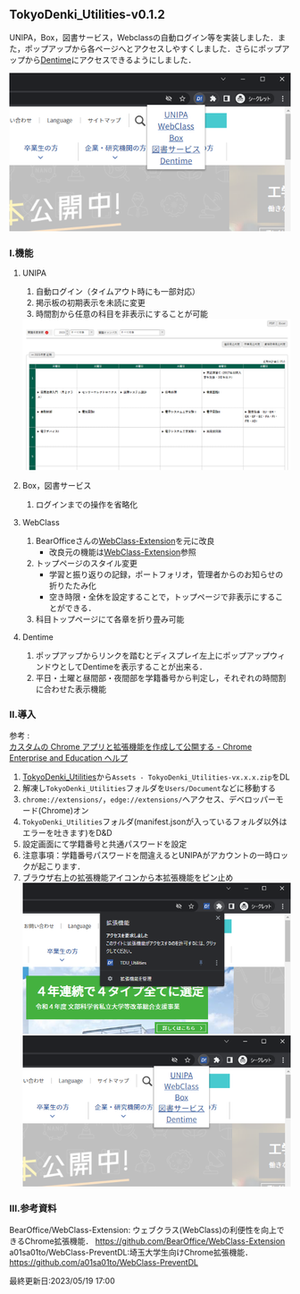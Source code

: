 ## TokyoDenki_Utilities-v0.1.2

UNIPA，Box，図書サービス，Webclassの自動ログイン等を実装しました．また，ポップアップから各ページへとアクセスしやすくしました．さらにポップアップから[Dentime](https://dentime.anozon.me)にアクセスできるようにしました．

![拡張機能のピン止め](img/Screenshot02.png)

### Ⅰ.機能
1. UNIPA 
    1. 自動ログイン（タイムアウト時にも一部対応）
    2. 掲示板の初期表示を未読に変更
    3. 時間割から任意の科目を非表示にすることが可能<br>
   <img src="img/Screenshot03.png" width="600">

2. Box，図書サービス
    1. ログインまでの操作を省略化
3. WebClass
    1. BearOfficeさんの[WebClass-Extension](https://github.com/BearOffice/WebClass-Extension)を元に改良
        - 改良元の機能は[WebClass-Extension](https://github.com/BearOffice/WebClass-Extension)参照
    2. トップページのスタイル変更
        - 学習と振り返りの記録，ポートフォリオ，管理者からのお知らせの折りたたみ化
        - 空き時限・全休を設定することで，トップページで非表示にすることができる．
    3. 科目トップページにて各章を折り畳み可能
4. Dentime
   1. ポップアップからリンクを踏むとディスプレイ左上にポップアップウィンドウとしてDentimeを表示することが出来る．
   2. 平日・土曜と昼間部・夜間部を学籍番号から判定し，それぞれの時間割に合わせた表示機能

### Ⅱ.導入

参考 : <br>[カスタムの Chrome アプリと拡張機能を作成して公開する - Chrome Enterprise and Education ヘルプ](https://support.google.com/chrome/a/answer/2714278?hl=ja)

1. [TokyoDenki_Utilities](https://github.com/Kokim-electronics/TokyoDenki_Utilities/releases)から`Assets - TokyoDenki_Utilities-vx.x.x.zip`をDL
3. 解凍し`TokyoDenki_Utilities`フォルダを`Users/Document`などに移動する
4. `chrome://extensions/`，`edge://extensions/`へアクセス、デベロッパーモード(Chrome)オン
5. `TokyoDenki_Utilities`フォルダ(manifest.jsonが入っているフォルダ以外はエラーを吐きます)をD&D
6. 設定画面にて学籍番号と共通パスワードを設定
7. 注意事項：学籍番号パスワードを間違えるとUNIPAがアカウントの一時ロックが起こります．
8. ブラウザ右上の拡張機能アイコンから本拡張機能をピン止め
   ![拡張機能のピン止め](img/Screenshot01.png)
   ![拡張機能のピン止め](img/Screenshot02.png)


### Ⅲ.参考資料
BearOffice/WebClass-Extension: ウェブクラス(WebClass)の利便性を向上できるChrome拡張機能． https://github.com/BearOffice/WebClass-Extension 
a01sa01to/WebClass-PreventDL:埼玉大学生向けChrome拡張機能． https://github.com/a01sa01to/WebClass-PreventDL

最終更新日:2023/05/19 17:00
